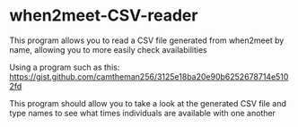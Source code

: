 # when2meet-CSV-reader
This program allows you to read a CSV file generated from when2meet by name, allowing you to more easily check availabilities

Using a program such as this:
https://gist.github.com/camtheman256/3125e18ba20e90b6252678714e5102fd

This program should allow you to take a look at the generated CSV file and type names to see what times individuals are available with one another
